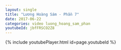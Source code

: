 ```yaml
---
layout: single
title: "Lương Hoàng Sám - Phần 7"
date: 2017-06-22
categories: video luong_hoang_sam_phan
youtubeId: jbfFRSCO2Z8
---
```


{% include youtubePlayer.html id=page.youtubeId %}